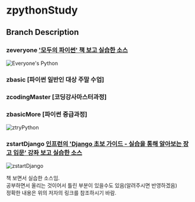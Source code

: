 zpythonStudy  
===================================================================

## Branch Description  

### zeveryone ['모두의 파이썬' 책 보고 실습한 소스](http://www.yes24.com/24/goods/26876433?scode=032&OzSrank=1 "이승찬 저, 모두의 파이썬" )  

 ![Everyone's Python](http://image.yes24.com/momo/TopCate0001/kepub/M_487099.jpg)  

### zbasic [파이썬 일반인 대상 주말 수업]

### zcodingMaster [코딩강사마스터과정]

### zbasicMore [파이썬 중급과정]
   

 ![ztryPython](http://image.yes24.com/momo/TopCate1067/MidCate010/106698853.jpg)  

### zstartDjango [인프런의 'Django 초보 가이드 - 실습을 통해 알아보는 장고 입문' 강좌 보고 실습한 소스](https://www.inflearn.com/course/django-%EC%B4%88%EB%B3%B4-%EA%B0%80%EC%9D%B4%EB%93%9C-%EC%8B%A4%EC%8A%B5%EC%9D%84-%ED%86%B5%ED%95%B4-%EC%95%8C%EC%95%84%EB%B3%B4%EB%8A%94-%EC%9E%A5%EA%B3%A0-%EC%9E%85%EB%AC%B8/ "onecue 강사, Django 초보 가이드 - 실습을 통해 알아보는 장고 입문" )  

 ![zstartDjango](https://www.inflearn.com/wp-content/uploads/django001.jpg)  

 
책 보면서 실습한 소스임.  
공부하면서 올리는 것이어서 틀린 부분이 있을수도 있음(알려주시면 반영하겠음)  
정확한 내용은 위의 저자의 링크를 참조하시기 바람.  

